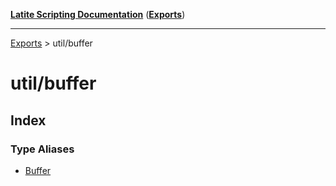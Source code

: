 [**Latite Scripting Documentation**](../README.md) ([**Exports**](../exports.md))

---

[Exports](../exports.md) > util/buffer

# util/buffer

## Index

### Type Aliases

- [Buffer](type-aliases/type-alias.Buffer.md)
